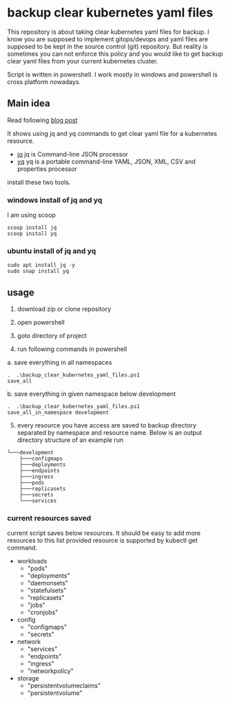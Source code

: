 # backup clear kubernetes yaml files

This repository is about taking clear kubernetes yaml files for backup.
I know you are supposed to implement gitops/devops and yaml files are supposed to be kept in the source control (git) repository.
But reality is sometimes you can not enforce this policy and you would like to get backup clear yaml files from your current kubernetes cluster.

Script is written in powershell.
I work mostly in windows and powershell is cross platform nowadays.

## Main idea

Read following [blog post](https://fabianlee.org/2022/06/06/kubernetes-export-a-clean-yaml-manifest-that-can-be-re-imported/
)

It shows using jq and yq commands to get clear yaml file for a kubernetes resource.



- [jq](https://github.com/stedolan/jq/) jq is Command-line JSON processor 
- [yq](https://github.com/mikefarah/yq) yq is a portable command-line YAML, JSON, XML, CSV and properties processor 


install these two tools.

### windows install of jq and yq

I am using scoop


	scoop install jq
	scoop install yq

### ubuntu install of jq and yq



	sudo apt install jq -y
	sudo snap install yq

## usage

1. download zip or clone repository
2. open powershell
3. goto directory of project

4. run following commands in powershell

a. save everything in all namespaces

	.  .\backup_clear_kubernetes_yaml_files.ps1 
	save_all

b. save everything in given namespace below development

	.  .\backup_clear_kubernetes_yaml_files.ps1 
	save_all_in_namespace development


5. every resource you have access are saved to backup directory separated by namespace and resource name.
Below is an output directory structure of an example run

```
└───development
    ├───configmaps
    ├───deployments
    ├───endpoints
    ├───ingress
    ├───pods
    ├───replicasets
    ├───secrets
    └───services
```


### current resources saved

current script saves below resources.
It should be easy to add more resources to this list provided resource is supported by kubectl get command.



- workloads
	- "pods"
	- "deployments"
	- "daemonsets"
	- "statefulsets"
	- "replicasets"
	- "jobs"
	- "cronjobs"
- config
	- "configmaps"
	- "secrets"
- network
	- "services"
	- "endpoints"
	- "ingress"
	- "networkpolicy"
- storage
	- "persistentvolumeclaims"
	- "persistentvolume"


